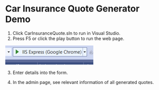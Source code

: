 # Car Insurance Quote Generator Demo
1. Click CarInsuranceQuote.sln to run in Visual Studio.
2. Press F5 or click the play button to run the web page.

![Visual Studio Play button](screenshots/vs_play_button.png)

3. Enter details into the form.

4. In the admin page, see relevant information of all generated quotes.
